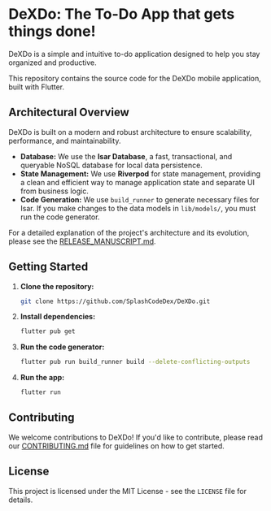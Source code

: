 # DeXDo: The To-Do App that gets things done!

DeXDo is a simple and intuitive to-do application designed to help you stay organized and productive.

This repository contains the source code for the DeXDo mobile application, built with Flutter.

## Architectural Overview

DeXDo is built on a modern and robust architecture to ensure scalability, performance, and maintainability.

*   **Database:** We use the **Isar Database**, a fast, transactional, and queryable NoSQL database for local data persistence.
*   **State Management:** We use **Riverpod** for state management, providing a clean and efficient way to manage application state and separate UI from business logic.
*   **Code Generation:** We use `build_runner` to generate necessary files for Isar. If you make changes to the data models in `lib/models/`, you must run the code generator.

For a detailed explanation of the project's architecture and its evolution, please see the [RELEASE_MANUSCRIPT.md](RELEASE_MANUSCRIPT.md).

## Getting Started

1.  **Clone the repository:**
    ```bash
    git clone https://github.com/SplashCodeDex/DeXDo.git
    ```
2.  **Install dependencies:**
    ```bash
    flutter pub get
    ```
3.  **Run the code generator:**
    ```bash
    flutter pub run build_runner build --delete-conflicting-outputs
    ```
4.  **Run the app:**
    ```bash
    flutter run
    ```

## Contributing

We welcome contributions to DeXDo! If you'd like to contribute, please read our [CONTRIBUTING.md](CONTRIBUTING.md) file for guidelines on how to get started.

## License

This project is licensed under the MIT License - see the `LICENSE` file for details.

